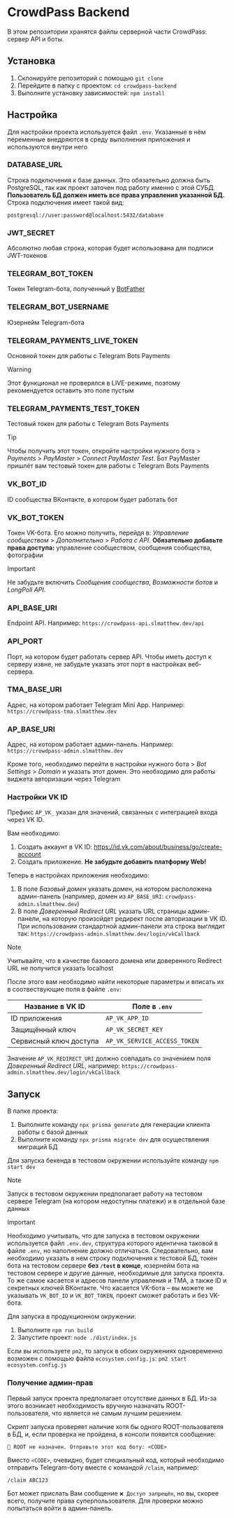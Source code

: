 # CrowdPass Backend

В этом репозитории хранятся файлы серверной части CrowdPass: сервер API и боты.

## Установка

1. Склонируйте репозиторий с помощью `git clone`
2. Перейдите в папку с проектом: `cd crowdpass-backend`
3. Выполните установку зависимостей: `npm install`

## Настройка

Для настройки проекта используется файл `.env`. Указанные в нём переменные внедряются в среду выполнения приложения и используются внутри него

### DATABASE_URL
Строка подключения к базе данных. Это обязательно должна быть PostgreSQL, так как проект заточен под работу именно с этой СУБД. **Пользователь БД должен иметь все права управления
указанной БД.**
Строка подключения имеет такой вид:

`postgresql://user:password@localhost:5432/database`

### JWT_SECRET
Абсолютно любая строка, которая будет использована для подписи JWT-токенов

### TELEGRAM_BOT_TOKEN
Токен Telegram-бота, полученный у [BotFather]([https://t.me/botfather](https://t.me/BotFather))

### TELEGRAM_BOT_USERNAME
Юзернейм Telegram-бота

### TELEGRAM_PAYMENTS_LIVE_TOKEN
Основной токен для работы с Telegram Bots Payments

> [!WARNING]
> Этот функционал не проверялся в LIVE-режиме, поэтому рекомендуется оставить это поле пустым

### TELEGRAM_PAYMENTS_TEST_TOKEN
Тестовый токен для работы с Telegram Bots Payments

> [!TIP]
> Чтобы получить этот токен, откройте настройки нужного бота > *Payments* > *PayMaster* > *Connect PayMaster Test*.
> Бот PayMaster пришлёт вам тестовый токен для работы с Telegram Bots Payments

### VK_BOT_ID
ID сообщества ВКонтакте, в котором будет работать бот

### VK_BOT_TOKEN
Токен VK-бота. Его можно получить, перейдя в: *Управление сообществом* > *Дополнительно* > *Работа с API*. **Обязательно добавьте права доступа:** управление сообществом, сообщения сообщества, фотографии

> [!IMPORTANT]
> Не забудьте включить *Сообщения сообщества*, *Возможности ботов* и *LongPoll API*.

### API_BASE_URI
Endpoint API. Например: `https://crowdpass-api.slmatthew.dev/api`

### API_PORT
Порт, на котором будет работать сервер API. Чтобы иметь доступ к серверу извне, не забудьте указать этот порт в настройках веб-сервера.

### TMA_BASE_URI
Адрес, на котором работает Telegram Mini App. Например: `https://crowdpass-tma.slmatthew.dev`

### AP_BASE_URI
Адрес, на котором работает админ-панель. Например: `https://crowdpass-admin.slmatthew.dev`

Кроме того, необходимо перейти в настройки нужного бота > *Bot Settings* > *Domain* и указать этот домен. Это необходимо для работы виджета авторизации через Telegram

### Настройки VK ID
Префикс `AP_VK_` указан для значений, связанных с интеграцией входа через VK ID.

Вам необходимо:
1. Создать аккаунт в VK ID: https://id.vk.com/about/business/go/create-account
2. Создать приложение. **Не забудьте добавить платформу Web!**

Теперь в настройках приложения необходимо:
1. В поле *Базовый домен* указать домен, на котором расположена админ-панель (например, домен из `AP_BASE_URI`: `crowdpass-admin.slmatthew.dev`)
2. В поле *Доверенный Redirect URL* указать URL страницы админ-панели, на которую произойдет редирект после авторизации в VK ID. При использовании стандартной админ-панели эта строка выглядит так: `https://crowdpass-admin.slmatthew.dev/login/vkCallback`

> [!NOTE]
> Учитывайте, что в качестве базового домена или доверенного Redirect URL не получится указать localhost

После этого вам необходимо найти некоторые параметры и вписать их в соотвествующие поля в файле `.env`:

| Название в VK ID       | Поле в `.env`                |
|------------------------|------------------------------|
| ID приложения          | `AP_VK_APP_ID`               |
| Защищённый ключ        | `AP_VK_SECRET_KEY`           |
| Сервисный ключ доступа | `AP_VK_SERVICE_ACCESS_TOKEN` |

Значение `AP_VK_REDIRECT_URI` должно совпадать со значением поля *Доверенный Redirect URL*, например: `https://crowdpass-admin.slmatthew.dev/login/vkCallback`

## Запуск
В папке проекта:
1. Выполните команду `npx prisma generate` для генерации клиента работы с базой данных
2. Выполните команду `npx prisma migrate dev` для осуществления миграций БД

Для запуска бекенда в тестовом окружении используйте команду `npm start dev`

> [!NOTE]
> Запуск в тестовом окружении предполагает работу на тестовом сервере Telegram (на котором недоступны платежи) и в отдельной базе данных

> [!IMPORTANT]
> Необходимо учитывать, что для запуска в тестовом окружении используется файл `.env.dev`, структура которого идентична таковой в файле `.env`, но наполнение должно отличаться.
> Следовательно, вам необходимо указать в нем строку подключения к тестовой БД, токен бота на тестовом сервере **без `/test` в конце**, юзернейм бота на тестовом сервере и другие данные,
> необходимые для запуска проекта. То же самое касается и адресов панели управления и TMA, а также ID и секретных ключей ВКонтакте. Что касается VK-бота – вы можете не указывать `VK_BOT_ID` и
> `VK_BOT_TOKEN`, проект сможет работать и без VK-бота.

Для запуска в продукционном окружении:
1. Выполните `npm run build`
2. Запустите проект: `node ./dist/index.js`

Если вы используете `pm2`, то запуск в обоих окружениях одновременно возможен с помощью файла `ecosystem.config.js`: `pm2 start ecosystem.config.js`

### Получение админ-прав
Первый запуск проекта предполагает отсутствие данных в БД. Из-за этого возникает необходимость вручную назначать ROOT-пользователя, что является не самым лучшим решением.

Скрипт запуска проверяет наличие хотя бы одного ROOT-пользователя в БД, и, если проверка не пройдена, в консоли появится сообщение:

`🚨 ROOT не назначен. Отправьте этот код боту: <CODE>`

Вместо `<CODE>`, очевидно, будет специальный код, который необходимо отправить Telegram-боту вместе с командой `/claim`, например:

`/claim ABC123`

Бот может прислать Вам сообщение `❌ Доступ запрещён`, но вы, скорее всего, получите права суперпользователя. Для проверки можно попытаться войти в админ-панель.